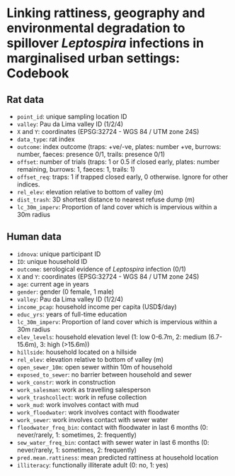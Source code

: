 # Linking rattiness, geography and environmental degradation to spillover *Leptospira* infections in marginalised urban settings: Codebook
## Rat data
- `point_id`: unique sampling location ID
- `valley`: Pau da Lima valley ID (1/2/4)
- `X` and `Y`: coordinates (EPSG:32724 - WGS 84 / UTM zone 24S)
- `data_type`: rat index
- `outcome`: index outcome (traps: +ve/-ve, plates: number +ve, burrows: number, faeces: presence 0/1, trails: presence 0/1)
- `offset`: number of trials (traps: 1 or 0.5 if closed early, plates: number remaining, burrows: 1, faeces: 1, trails: 1)
- `offset_req`: traps: 1 if trapped closed early, 0 otherwise. Ignore for other indices.
- `rel_elev`: elevation relative to bottom of valley (m)
- `dist_trash`: 3D shortest distance to nearest refuse dump (m)
- `lc_30m_imperv`: Proportion of land cover which is impervious within a 30m radius

## Human data
- `idnova`: unique participant ID
- `ID`: unique household ID
- `outcome`: serological evidence of *Leptospira* infection (0/1)
- `X` and `Y`: coordinates (EPSG:32724 - WGS 84 / UTM zone 24S)
- `age`: current age in years
- `gender`: gender (0 female, 1 male)
- `valley`: Pau da Lima valley ID (1/2/4)
- `income_pcap`: household income per capita (USD$/day)
- `educ_yrs`: years of full-time education
- `lc_30m_imperv`: Proportion of land cover which is impervious within a 30m radius
- `elev_levels`: household elevation level (1: low 0-6.7m, 2: medium (6.7-15.6m), 3: high (>15.6m))
- `hillside`: household located on a hillside
- `rel_elev`: elevation relative to bottom of valley (m)
- `open_sewer_10m`: open sewer within 10m of household
- `exposed_to_sewer`: no barrier between household and sewer
- `work_constr`: work in construction
- `work_salesman`: work as travelling salesperson
- `work_trashcollect`: work in refuse collection
- `work_mud`: work involves contact with mud
- `work_floodwater`: work involves contact with floodwater
- `work_sewer`: work involves contact with sewer water
- `floodwater_freq_bin`: contact with floodwater in last 6 months (0: never/rarely, 1: sometimes, 2: frequently)
- `sew_water_freq_bin`: contact with sewer water in last 6 months (0: never/rarely, 1: sometimes, 2: frequently)
- `pred.mean.rattiness`: mean predicted rattiness at household location
- `illiteracy`: functionally illiterate adult (0: no, 1: yes)
